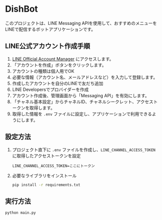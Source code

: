 # DishBot
このプロジェクトは、LINE Messaging APIを使用して、おすすめのメニューをLINEで配信するボットアプリケーションです。

## LINE公式アカウント作成手順
1. [LINE Official Account Manager](https://manager.line.biz/) にアクセスします。
2. 「アカウントを作成」ボタンをクリックします。
3. アカウントの種類は個人用でOK
4. 必要な情報（アカウント名、メールアドレスなど）を入力して登録します。
5. 作成したアカウントを自分のLINEで友だち追加
6. LINE Developersでプロバイダーを作成
5. アカウント作成後、管理画面から「Messaging API」を有効にします。
6. 「チャネル基本設定」からチャネルID、チャネルシークレット、アクセストークンを取得します。
7. 取得した情報を `.env` ファイルに設定し、アプリケーションで利用できるようにします。

## 設定方法
1. プロジェクト直下に `.env` ファイルを作成し、`LINE_CHANNEL_ACCESS_TOKEN` に取得したアクセストークンを設定
   ```
   LINE_CHANNEL_ACCESS_TOKEN=ここにトークン
   ```
2. 必要なライブラリをインストール
   ```bash
   pip install -r requirements.txt
   ```

## 実行方法
```bash
python main.py
```
